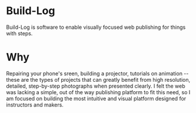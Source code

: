 # Build-Log
Build-Log is software to enable visually focused web publishing for things with steps. 

# Why
Repairing your phone's sreen, building a projector, tutorials on animation -- these are the types of projects that can greatly benefit from high resolution, detailed, step-by-step photographs when presented clearly. I felt the web was lacking a simple, out of the way publishing platform to fit this need, so I am focused on building the most intuitive and visual platform designed for instructors and makers.
